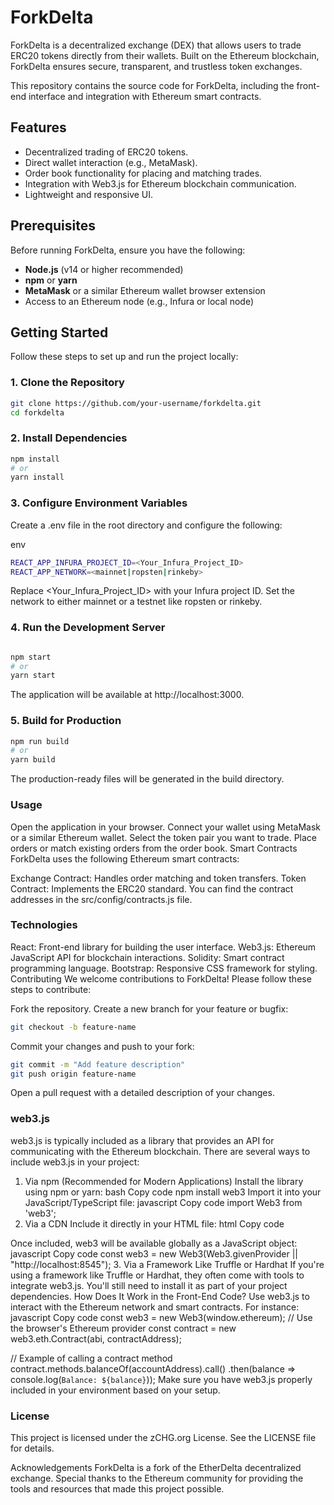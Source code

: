 # ForkDelta

ForkDelta is a decentralized exchange (DEX) that allows users to trade ERC20 tokens directly from their wallets. Built on the Ethereum blockchain, ForkDelta ensures secure, transparent, and trustless token exchanges.

This repository contains the source code for ForkDelta, including the front-end interface and integration with Ethereum smart contracts.

## Features

- Decentralized trading of ERC20 tokens.
- Direct wallet interaction (e.g., MetaMask).
- Order book functionality for placing and matching trades.
- Integration with Web3.js for Ethereum blockchain communication.
- Lightweight and responsive UI.

## Prerequisites

Before running ForkDelta, ensure you have the following:

- **Node.js** (v14 or higher recommended)
- **npm** or **yarn**
- **MetaMask** or a similar Ethereum wallet browser extension
- Access to an Ethereum node (e.g., Infura or local node)

## Getting Started

Follow these steps to set up and run the project locally:

### 1. Clone the Repository

```bash
git clone https://github.com/your-username/forkdelta.git
cd forkdelta
```
### 2. Install Dependencies
```bash
npm install
# or
yarn install
```

### 3. Configure Environment Variables
Create a .env file in the root directory and configure the following:

env
```bash
REACT_APP_INFURA_PROJECT_ID=<Your_Infura_Project_ID>
REACT_APP_NETWORK=<mainnet|ropsten|rinkeby>
```
Replace <Your_Infura_Project_ID> with your Infura project ID.
Set the network to either mainnet or a testnet like ropsten or rinkeby.

### 4. Run the Development Server
```bash

npm start
# or
yarn start
```
The application will be available at http://localhost:3000.

### 5. Build for Production
```bash
npm run build
# or
yarn build
```
The production-ready files will be generated in the build directory.

### Usage
Open the application in your browser.
Connect your wallet using MetaMask or a similar Ethereum wallet.
Select the token pair you want to trade.
Place orders or match existing orders from the order book.
Smart Contracts
ForkDelta uses the following Ethereum smart contracts:

Exchange Contract: Handles order matching and token transfers.
Token Contract: Implements the ERC20 standard.
You can find the contract addresses in the src/config/contracts.js file.

### Technologies
React: Front-end library for building the user interface.
Web3.js: Ethereum JavaScript API for blockchain interactions.
Solidity: Smart contract programming language.
Bootstrap: Responsive CSS framework for styling.
Contributing
We welcome contributions to ForkDelta! Please follow these steps to contribute:

Fork the repository.
Create a new branch for your feature or bugfix:
```bash
git checkout -b feature-name
```
Commit your changes and push to your fork:
```bash
git commit -m "Add feature description"
git push origin feature-name
```
Open a pull request with a detailed description of your changes.

###  web3.js

web3.js is typically included as a library that provides an API for communicating with the Ethereum blockchain. There are several ways to include web3.js in your project:

1. Via npm (Recommended for Modern Applications)
Install the library using npm or yarn:
bash
Copy code
npm install web3
Import it into your JavaScript/TypeScript file:
javascript
Copy code
import Web3 from 'web3';
2. Via a CDN
Include it directly in your HTML file:
html
Copy code
<script src="https://cdn.jsdelivr.net/npm/web3@1.8.0/dist/web3.min.js"></script>
Once included, web3 will be available globally as a JavaScript object:
javascript
Copy code
const web3 = new Web3(Web3.givenProvider || "http://localhost:8545");
3. Via a Framework Like Truffle or Hardhat
If you're using a framework like Truffle or Hardhat, they often come with tools to integrate web3.js. You'll still need to install it as part of your project dependencies.
How Does It Work in the Front-End Code?
Use web3.js to interact with the Ethereum network and smart contracts. For instance:
javascript
Copy code
const web3 = new Web3(window.ethereum); // Use the browser's Ethereum provider
const contract = new web3.eth.Contract(abi, contractAddress);

// Example of calling a contract method
contract.methods.balanceOf(accountAddress).call()
  .then(balance => console.log(`Balance: ${balance}`));
Make sure you have web3.js properly included in your environment based on your setup. 

### License
This project is licensed under the zCHG.org License. See the LICENSE file for details.

Acknowledgements
ForkDelta is a fork of the EtherDelta decentralized exchange. Special thanks to the Ethereum community for providing the tools and resources that made this project possible.
